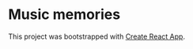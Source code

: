 # Music memories

This project was bootstrapped with [Create React App](https://github.com/facebook/create-react-app).

